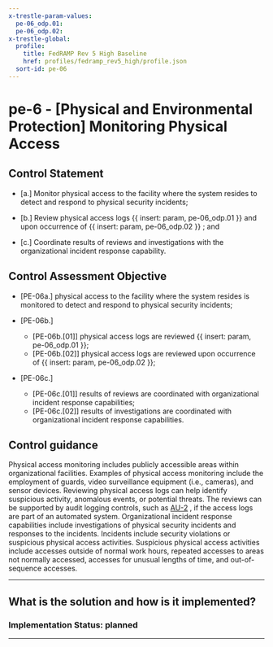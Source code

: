 ```yaml
---
x-trestle-param-values:
  pe-06_odp.01:
  pe-06_odp.02:
x-trestle-global:
  profile:
    title: FedRAMP Rev 5 High Baseline
    href: profiles/fedramp_rev5_high/profile.json
  sort-id: pe-06
---
```


# pe-6 - \[Physical and Environmental Protection\] Monitoring Physical Access

## Control Statement

- \[a.\] Monitor physical access to the facility where the system resides to detect and respond to physical security incidents;

- \[b.\] Review physical access logs {{ insert: param, pe-06_odp.01 }} and upon occurrence of {{ insert: param, pe-06_odp.02 }} ; and

- \[c.\] Coordinate results of reviews and investigations with the organizational incident response capability.

## Control Assessment Objective

- \[PE-06a.\] physical access to the facility where the system resides is monitored to detect and respond to physical security incidents;

- \[PE-06b.\]

  - \[PE-06b.[01]\] physical access logs are reviewed {{ insert: param, pe-06_odp.01 }};
  - \[PE-06b.[02]\] physical access logs are reviewed upon occurrence of {{ insert: param, pe-06_odp.02 }};

- \[PE-06c.\]

  - \[PE-06c.[01]\] results of reviews are coordinated with organizational incident response capabilities;
  - \[PE-06c.[02]\] results of investigations are coordinated with organizational incident response capabilities.

## Control guidance

Physical access monitoring includes publicly accessible areas within organizational facilities. Examples of physical access monitoring include the employment of guards, video surveillance equipment (i.e., cameras), and sensor devices. Reviewing physical access logs can help identify suspicious activity, anomalous events, or potential threats. The reviews can be supported by audit logging controls, such as [AU-2](#au-2) , if the access logs are part of an automated system. Organizational incident response capabilities include investigations of physical security incidents and responses to the incidents. Incidents include security violations or suspicious physical access activities. Suspicious physical access activities include accesses outside of normal work hours, repeated accesses to areas not normally accessed, accesses for unusual lengths of time, and out-of-sequence accesses.

______________________________________________________________________

## What is the solution and how is it implemented?

<!-- For implementation status enter one of: implemented, partial, planned, alternative, not-applicable -->

<!-- Note that the list of rules under ### Rules: is read-only and changes will not be captured after assembly to JSON -->

<!-- Add control implementation description here for control: pe-6 -->

### Implementation Status: planned

______________________________________________________________________
